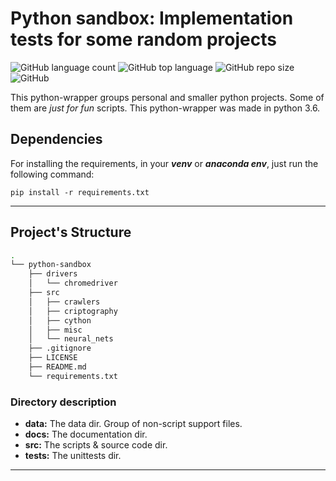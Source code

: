 # Python sandbox: Implementation tests for some random projects

![GitHub language count](https://img.shields.io/github/languages/count/Brunopaes/python-sandbox.svg)
![GitHub top language](https://img.shields.io/github/languages/top/Brunopaes/python-sandbox.svg)
![GitHub repo size](https://img.shields.io/github/repo-size/Brunopaes/python-sandbox.svg)
![GitHub](https://img.shields.io/github/license/Brunopaes/python-sandbox.svg)

This python-wrapper groups personal and smaller python projects. Some of them are _just for fun_ scripts. This python-wrapper was made in python 3.6.

## Dependencies

For installing the requirements, in your ___venv___ or ___anaconda env___, 
just run the following command:

```shell script
pip install -r requirements.txt
```

----------------

## Project's Structure

```bash 
.
└── python-sandbox
    ├── drivers
    │   └── chromedriver
    ├── src
    │   ├── crawlers
    │   ├── criptography
    │   ├── cython
    │   ├── misc
    │   └── neural_nets
    ├── .gitignore
    ├── LICENSE
    ├── README.md
    └── requirements.txt
```

### Directory description

- __data:__ The data dir. Group of non-script support files.
- __docs:__ The documentation dir.
- __src:__ The scripts & source code dir.
- __tests:__ The unittests dir.

-----------------------
